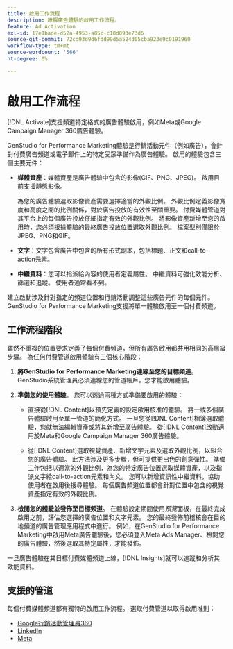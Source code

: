```yaml
---
title: 啟用工作流程
description: 瞭解廣告體驗的啟用工作流程。
feature: Ad Activation
exl-id: 17e1bade-d52a-4953-a85c-c10d093e73d6
source-git-commit: 72cd93d9d6fdd99d5a524d05cba923e9c0191960
workflow-type: tm+mt
source-wordcount: '566'
ht-degree: 0%

---
```


# 啟用工作流程

[!DNL Activate]支援頻道特定格式的廣告體驗啟用，例如Meta或Google Campaign Manager 360廣告體驗。

GenStudio for Performance Marketing體驗是行銷活動元件（例如廣告），會針對付費廣告頻道或電子郵件上的特定受眾準備作為廣告體驗。 啟用的體驗包含三個主要元件：

* **媒體資產**：媒體資產是廣告體驗中包含的影像(GIF、PNG、JPEG)。 啟用目前支援靜態影像。

  為您的廣告體驗選取影像資產需要選擇適當的外觀比例。 外觀比例定義影像寬度和高度之間的比例關係，對於廣告投放的有效性至關重要。 付費媒體管道對其平台上的每個廣告投放仔細指定有效的外觀比例。 將影像資產新增至您的啟用時，您必須根據體驗的最終廣告投放位置選取外觀比例。 檔案型別僅限於JPEG、PNG和GIF。

* **文字**：文字包含廣告中包含的所有形式副本，包括標題、正文和call-to-action元素。

* **中繼資料**：您可以指派給內容的使用者定義屬性。 中繼資料可強化效能分析、篩選和追蹤。 使用者通常看不到。

建立啟動涉及針對指定的頻道位置和行銷活動調整這些廣告元件的每個元件。 GenStudio for Performance Marketing支援將單一體驗啟用至一個付費頻道。

## 工作流程階段

雖然不重複的位置要求定義了每個付費頻道，但所有廣告啟用都共用相同的高層級步驟。 為任何付費管道啟用體驗有三個核心階段：

1. **將GenStudio for Performance Marketing連線至您的目標頻道**。 GenStudio系統管理員必須連線您的管道帳戶，您才能啟用體驗。

1. **準備您的使用體驗**。 您可以透過兩種方式準備要啟用的體驗：

   * 直接從[!DNL Content]以預先定義的設定啟用核准的體驗。 將一或多個廣告體驗啟用至單一管道的簡化方式。 一旦您從[!DNL Content]相簿選取體驗，您就無法編輯資產或將其新增至廣告體驗。 從[!DNL Content]啟動適用於Meta和Google Campaign Manager 360廣告體驗。

   * 從[!DNL Content]選取視覺資產、新增文字元素及選取外觀比例，以組合您的廣告體驗。 此方法涉及更多步驟，但可提供更出色的創意彈性。 準備工作包括以適當的外觀比例，為您的特定廣告位置選取媒體資產，以及指派文字給call-to-action元素和內文。 您可以新增資訊性中繼資料，協助使用者在啟用後搜尋體驗。 每個廣告頻道位置都會針對位置中包含的視覺資產指定有效的外觀比例。

1. **檢閱您的體驗並發佈至目標頻道**。 在體驗設定期間使用&#x200B;_預覽_&#x200B;面板，在最終完成啟用之前，評估您選擇的廣告位置和文字元素。 您的最終發佈前稽核會在目的地頻道的廣告管理應用程式中進行。 例如，在GenStudio for Performance Marketing中啟用Meta廣告體驗後，您必須登入Meta Ads Manager、檢閱您的廣告體驗，然後選取其特定屬性，才能發佈。

一旦廣告體驗在其目標付費媒體頻道上線，[!DNL Insights]就可以追蹤和分析其效能資料。

## 支援的管道

每個付費媒體頻道都有獨特的啟用工作流程。 選取付費管道以取得啟用准則：

* [Google行銷活動管理員360](activate-cm360-ad.md)
* [LinkedIn](activate-linkedin-ad.md)
* [Meta](activate-meta-ad.md)
